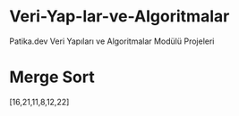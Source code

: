 # Veri-Yap-lar-ve-Algoritmalar
Patika.dev Veri Yapıları ve Algoritmalar Modülü Projeleri
# Merge Sort
[16,21,11,8,12,22]
